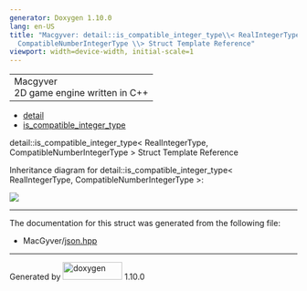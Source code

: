 ```yaml
---
generator: Doxygen 1.10.0
lang: en-US
title: "Macgyver: detail::is_compatible_integer_type\\< RealIntegerType,
  CompatibleNumberIntegerType \\> Struct Template Reference"
viewport: width=device-width, initial-scale=1
---
```


<div id="top">

<div id="titlearea">

<table data-cellspacing="0" data-cellpadding="0">
<colgroup>
<col style="width: 100%" />
</colgroup>
<tbody>
<tr id="projectrow" class="odd">
<td id="projectalign"><div id="projectname">
Macgyver
</div>
<div id="projectbrief">
2D game engine written in C++
</div></td>
</tr>
</tbody>
</table>

</div>

<div id="main-nav">

</div>

<div id="nav-path" class="navpath">

- <a href="namespacedetail.html" class="el">detail</a>
- <a href="structdetail_1_1is__compatible__integer__type.html"
  class="el">is_compatible_integer_type</a>

</div>

</div>

<div class="header">

<div class="headertitle">

<div class="title">

detail::is_compatible_integer_type\< RealIntegerType,
CompatibleNumberIntegerType \> Struct Template Reference

</div>

</div>

</div>

<div class="contents">

<div class="dynheader">

Inheritance diagram for detail::is_compatible_integer_type\<
RealIntegerType, CompatibleNumberIntegerType \>:

</div>

<div class="dyncontent">

<div class="center">

<img src="structdetail_1_1is__compatible__integer__type.png"
usemap="#detail::is_5Fcompatible_5Finteger_5Ftype_3C_20RealIntegerType_2C_20CompatibleNumberIntegerType_20_3E_map" />

</div>

</div>

------------------------------------------------------------------------

The documentation for this struct was generated from the following file:

- MacGyver/<a href="json_8hpp_source.html" class="el">json.hpp</a>

</div>

------------------------------------------------------------------------

<span class="small">Generated
by [<img src="doxygen.svg" class="footer" width="104" height="31"
alt="doxygen" />](https://www.doxygen.org/index.html) 1.10.0</span>
